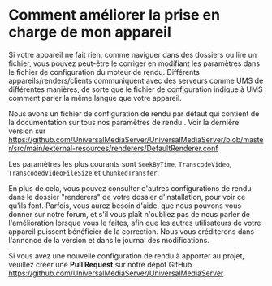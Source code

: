 # Comment améliorer la prise en charge de mon appareil

Si votre appareil ne fait rien, comme naviguer dans des dossiers ou lire un fichier, vous pouvez peut-être le corriger en modifiant les paramètres dans le fichier de configuration du moteur de rendu. Différents appareils/renders/clients communiquent avec des serveurs comme UMS de différentes manières, de sorte que le fichier de configuration indique à UMS comment parler la même langue que votre appareil.

Nous avons un fichier de configuration de rendu par défaut qui contient de la documentation sur tous nos paramètres de rendu . Voir la dernière version sur https://github.com/UniversalMediaServer/UniversalMediaServer/blob/master/src/main/external-resources/renderers/DefaultRenderer.conf

Les paramètres les plus courants sont `SeekByTime`, `TranscodeVideo`, `TranscodedVideoFileSize` et `ChunkedTransfer`.

En plus de cela, vous pouvez consulter d'autres configurations de rendu dans le dossier "renderers" de votre dossier d'installation, pour voir ce qu'ils font. Parfois, vous aurez besoin d'aide, que nous pouvons vous donner sur notre forum, et s'il vous plaît n'oubliez pas de nous parler de l'amélioration lorsque vous le faites, afin que les autres utilisateurs de votre appareil puissent bénéficier de la correction. Nous vous créditerons dans l'annonce de la version et dans le journal des modifications.

Si vous avez une nouvelle configuration de rendu à apporter au projet, veuillez créer une **Pull Request** sur notre dépôt GitHub https://github.com/UniversalMediaServer/UniversalMediaServer
